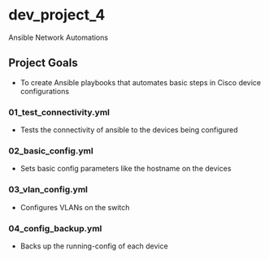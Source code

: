 # dev_project_4
Ansible Network Automations

## Project Goals
* To create Ansible playbooks that automates basic steps in Cisco device configurations

### 01_test_connectivity.yml
* Tests the connectivity of ansible to the devices being configured

### 02_basic_config.yml
* Sets basic config parameters like the hostname on the devices

### 03_vlan_config.yml
* Configures VLANs on the switch

### 04_config_backup.yml
* Backs up the running-config of each device
